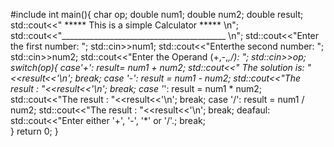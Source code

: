 #include<iostream>
int main(){
char op;
double num1;
double num2;
double result;
std::cout<<" ***** This is a simple Calculator ***** \n";
std::cout<<"_________________________________________ \n";
std::cout<<"Enter the first number: ";
std::cin>>num1;
std::cout<<"Enterthe second number: ";
std::cin>>num2;
std::cout<<"Enter the Operand (+,-,*,/): ";
std::cin>>op;
switch(op){
    case'+':
              result= num1 + num2;
              std::cout<<" The solution is: "<<result<<'\n';
              break;
    case '-':
        	    result = num1 - num2;
        	    std::cout<<"The result : "<<result<<'\n';
        	    break;
    case '*':
        	    result = num1 * num2;
        	    std::cout<<"The result : "<<result<<'\n';
        	    break;
    case '/':
        	    result = num1 / num2;
        	    std::cout<<"The result : "<<result<<'\n';
        	    break;
    deafaul:
        	    std::cout<<"Enter either '+', '-', '*' or '/'.;
              break;      
}
return 0;
}
